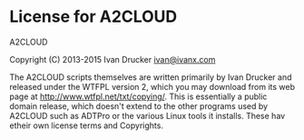 License for A2CLOUD
===================

A2CLOUD

Copyright (C) 2013-2015 Ivan Drucker <ivan@ivanx.com>

The A2CLOUD scripts themselves are written primarily by Ivan Drucker and
released under the WTFPL version 2, which you may download from its web page
at <http://www.wtfpl.net/txt/copying/>.  This is essentially a public domain
release, which doesn't extend to the other programs used by A2CLOUD such as
ADTPro or the various Linux tools it installs.  These hav etheir own license
terms and Copyrights.

